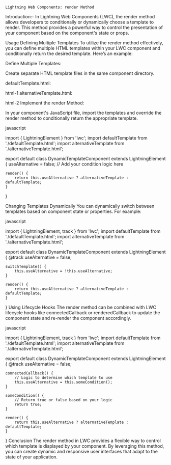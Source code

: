                                                                        Lightning Web Components: render Method

Introduction:-
In Lightning Web Components (LWC), the render method allows developers to conditionally or dynamically choose a template to render. This method provides a powerful way to control the presentation of your component based on the component's state or props.

Usage
Defining Multiple Templates
To utilize the render method effectively, you can define multiple HTML templates within your LWC component and conditionally return the desired template. Here’s an example:

Define Multiple Templates:

Create separate HTML template files in the same component directory.

defaultTemplate.html:

html-1
<template>
    <h1>Default Template</h1>
</template>
alternativeTemplate.html:

html-2
<template>
    <h1>Alternative Template</h1>
</template>
Implement the render Method:

In your component's JavaScript file, import the templates and override the render method to conditionally return the appropriate template.

javascript

import { LightningElement } from 'lwc';
import defaultTemplate from './defaultTemplate.html';
import alternativeTemplate from './alternativeTemplate.html';

export default class DynamicTemplateComponent extends LightningElement {
    useAlternative = false; // Add your condition logic here

    render() {
        return this.useAlternative ? alternativeTemplate : defaultTemplate;
    }
}


Changing Templates Dynamically
You can dynamically switch between templates based on component state or properties. For example:

javascript

import { LightningElement, track } from 'lwc';
import defaultTemplate from './defaultTemplate.html';
import alternativeTemplate from './alternativeTemplate.html';

export default class DynamicTemplateComponent extends LightningElement {
    @track useAlternative = false;

    switchTemplate() {
        this.useAlternative = !this.useAlternative;
    }

    render() {
        return this.useAlternative ? alternativeTemplate : defaultTemplate;
    }
}
Using Lifecycle Hooks
The render method can be combined with LWC lifecycle hooks like connectedCallback or renderedCallback to update the component state and re-render the component accordingly.

javascript

import { LightningElement, track } from 'lwc';
import defaultTemplate from './defaultTemplate.html';
import alternativeTemplate from './alternativeTemplate.html';

export default class DynamicTemplateComponent extends LightningElement {
    @track useAlternative = false;

    connectedCallback() {
        // Logic to determine which template to use
        this.useAlternative = this.someCondition();
    }

    someCondition() {
        // Return true or false based on your logic
        return true;
    }

    render() {
        return this.useAlternative ? alternativeTemplate : defaultTemplate;
    }
}
Conclusion
The render method in LWC provides a flexible way to control which template is displayed by your component. By leveraging this method, you can create dynamic and responsive user interfaces that adapt to the state of your application.
